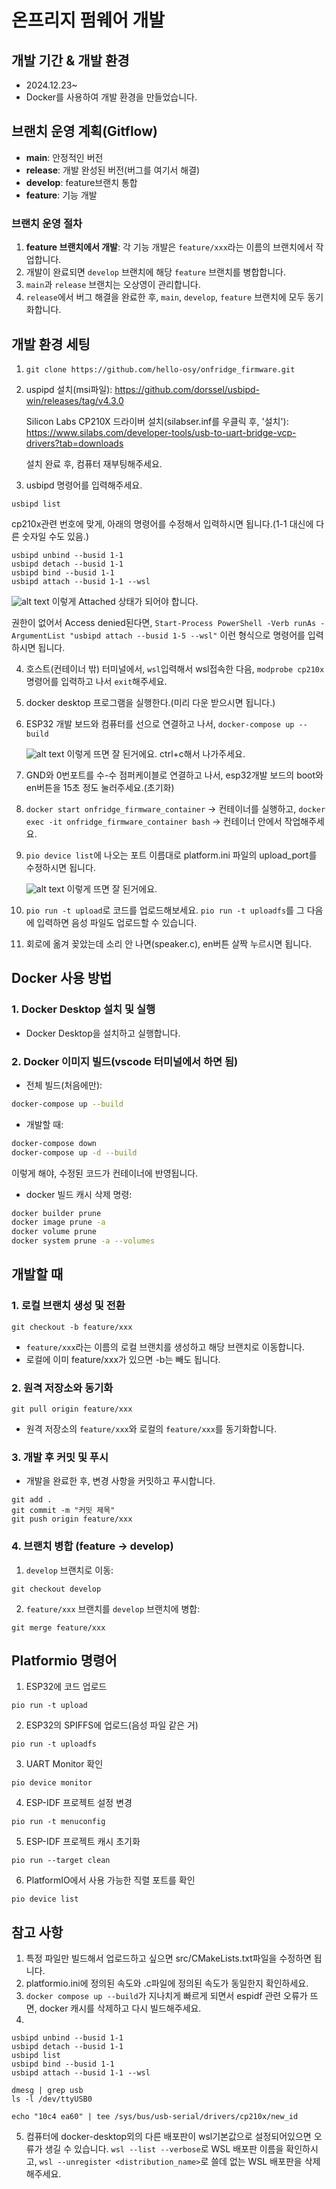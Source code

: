 # 온프리지 펌웨어 개발

## 개발 기간 & 개발 환경

- 2024.12.23~
- Docker를 사용하여 개발 환경을 만들었습니다.

## 브랜치 운영 계획(Gitflow)

- **main**: 안정적인 버전
- **release**: 개발 완성된 버전(버그를 여기서 해결)
- **develop**: feature브랜치 통합
- **feature**: 기능 개발

### 브랜치 운영 절차

1. **feature 브랜치에서 개발**: 각 기능 개발은 `feature/xxx`라는 이름의 브랜치에서 작업합니다.
2. 개발이 완료되면 `develop` 브랜치에 해당 `feature` 브랜치를 병합합니다.
3. `main`과 `release` 브랜치는 오상영이 관리합니다.
4. `release`에서 버그 해결을 완료한 후, `main`, `develop`, `feature` 브랜치에 모두 동기화합니다.

## 개발 환경 세팅

1. `git clone https://github.com/hello-osy/onfridge_firmware.git`
2. uspipd 설치(msi파일): https://github.com/dorssel/usbipd-win/releases/tag/v4.3.0

   Silicon Labs CP210X 드라이버 설치(silabser.inf를 우클릭 후, '설치'): https://www.silabs.com/developer-tools/usb-to-uart-bridge-vcp-drivers?tab=downloads

   설치 완료 후, 컴퓨터 재부팅해주세요.

3. usbipd 명령어를 입력해주세요.

```
usbipd list
```

cp210x관련 번호에 맞게, 아래의 명령어를 수정해서 입력하시면 됩니다.(1-1 대신에 다른 숫자일 수도 있음.)

```
usbipd unbind --busid 1-1
usbipd detach --busid 1-1
usbipd bind --busid 1-1
usbipd attach --busid 1-1 --wsl
```

![alt text](image.png) 이렇게 Attached 상태가 되어야 합니다.

권한이 없어서 Access denied된다면,
`Start-Process PowerShell -Verb runAs -ArgumentList "usbipd attach --busid 1-5 --wsl"` 이런 형식으로 명령어를 입력하시면 됩니다.

4. 호스트(컨테이너 밖) 터미널에서, `wsl`입력해서 wsl접속한 다음, `modprobe cp210x`명령어를 입력하고 나서 `exit`해주세요.

5. docker desktop 프로그램을 실행한다.(미리 다운 받으시면 됩니다.)
6. ESP32 개발 보드와 컴퓨터를 선으로 연결하고 나서, `docker-compose up --build`

   ![alt text](image-1.png) 이렇게 뜨면 잘 된거에요. ctrl+c해서 나가주세요.

7. GND와 0번포트를 수-수 점퍼케이블로 연결하고 나서, esp32개발 보드의 boot와 en버튼을 15초 정도 눌러주세요.(초기화)
8. `docker start onfridge_firmware_container` -> 컨테이너를 실행하고,
   `docker exec -it onfridge_firmware_container bash` -> 컨테이너 안에서 작업해주세요.
9. `pio device list`에 나오는 포트 이름대로 platform.ini 파일의 upload_port를 수정하시면 됩니다.

   ![alt text](image-2.png) 이렇게 뜨면 잘 된거에요.

10. `pio run -t upload`로 코드를 업로드해보세요. `pio run -t uploadfs`를 그 다음에 입력하면 음성 파일도 업로드할 수 있습니다.
11. 회로에 옮겨 꽂았는데 소리 안 나면(speaker.c), en버튼 살짝 누르시면 됩니다.

## Docker 사용 방법

### 1. Docker Desktop 설치 및 실행

- Docker Desktop을 설치하고 실행합니다.

### 2. Docker 이미지 빌드(vscode 터미널에서 하면 됨)

- 전체 빌드(처음에만):

```bash
docker-compose up --build
```

- 개발할 때:

```bash
docker-compose down
docker-compose up -d --build
```

이렇게 해야, 수정된 코드가 컨테이너에 반영됩니다.

- docker 빌드 캐시 삭제 명령:

```bash
docker builder prune
docker image prune -a
docker volume prune
docker system prune -a --volumes
```

## 개발할 때

### 1. 로컬 브랜치 생성 및 전환

```
git checkout -b feature/xxx
```

- `feature/xxx`라는 이름의 로컬 브랜치를 생성하고 해당 브랜치로 이동합니다.
- 로컬에 이미 feature/xxx가 있으면 -b는 빼도 됩니다.

### 2. 원격 저장소와 동기화

```
git pull origin feature/xxx
```

- 원격 저장소의 `feature/xxx`와 로컬의 `feature/xxx`를 동기화합니다.

### 3. 개발 후 커밋 및 푸시

- 개발을 완료한 후, 변경 사항을 커밋하고 푸시합니다.

```
git add .
git commit -m "커밋 제목"
git push origin feature/xxx
```

### 4. 브랜치 병합 (feature → develop)

1. `develop` 브랜치로 이동:

```
git checkout develop
```

2. `feature/xxx` 브랜치를 `develop` 브랜치에 병합:

```
git merge feature/xxx
```

## Platformio 명령어

1. ESP32에 코드 업로드

```
pio run -t upload
```

2. ESP32의 SPIFFS에 업로드(음성 파일 같은 거)

```
pio run -t uploadfs
```

3. UART Monitor 확인

```
pio device monitor
```

4. ESP-IDF 프로젝트 설정 변경

```
pio run -t menuconfig
```

5. ESP-IDF 프로젝트 캐시 초기화

```
pio run --target clean
```

6. PlatformIO에서 사용 가능한 직렬 포트를 확인

```
pio device list
```

## 참고 사항

1. 특정 파일만 빌드해서 업로드하고 싶으면 src/CMakeLists.txt파일을 수정하면 됩니다.
2. platformio.ini에 정의된 속도와 .c파일에 정의된 속도가 동일한지 확인하세요.
3. `docker compose up --build`가 지나치게 빠르게 되면서 espidf 관련 오류가 뜨면, docker 캐시를 삭제하고 다시 빌드해주세요.
4.

```
usbipd unbind --busid 1-1
usbipd detach --busid 1-1
usbipd list
usbipd bind --busid 1-1
usbipd attach --busid 1-1 --wsl

dmesg | grep usb
ls -l /dev/ttyUSB0

echo "10c4 ea60" | tee /sys/bus/usb-serial/drivers/cp210x/new_id
```

5. 컴퓨터에 docker-desktop외의 다른 배포판이 wsl기본값으로 설정되어있으면 오류가 생길 수 있습니다.
   `wsl --list --verbose`로 WSL 배포판 이름을 확인하시고, `wsl --unregister <distribution_name>`로 쓸데 없는 WSL 배포판을 삭제해주세요.
